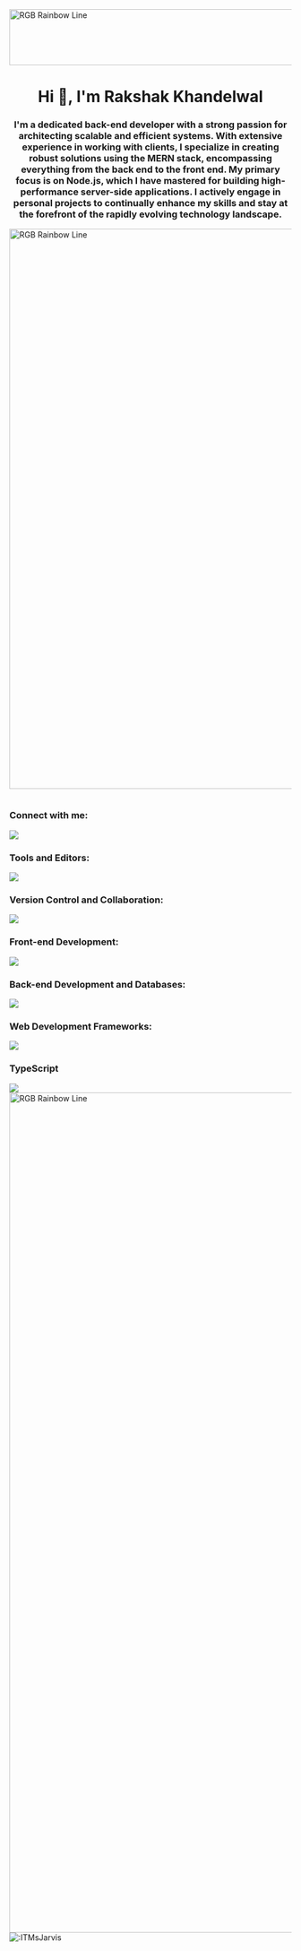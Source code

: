 <img src="./banner-welcome.gif" alt="RGB Rainbow Line" width="1000" height="100"/>

<h1 align="center">Hi 👋, I'm Rakshak Khandelwal</h1>
<h3 align="center">
I'm a dedicated back-end developer with a strong passion for architecting scalable and efficient systems. With extensive experience in working with clients, I specialize in creating robust solutions using the MERN stack, encompassing everything from the back end to the front end. My primary focus is on Node.js, which I have mastered for building high-performance server-side applications. I actively engage in personal projects to continually enhance my skills and stay at the forefront of the rapidly evolving technology landscape.
</h3>

<img src="./rgb-rainbow.gif" alt="RGB Rainbow Line" width="1000"/>

<p align="left"> <a href="https://twitter.com/" target="blank"><img src="https://img.shields.io/twitter/follow/?logo=twitter&style=for-the-badge" alt="" /></a> </p>

<div class="strip-container">
  <div class="strip red"></div>
  <div class="strip green"></div>
  <div class="strip blue"></div>
</div>

<h3 align="left">Connect with me:</h3>
<p align="left">
  <a href="https://www.linkedin.com/in/rakshak-khandelwal-358782249/" target="blank">
    <img src="https://skillicons.dev/icons?i=linkedin" />
  </a>
</p>

<h3 align="left">Tools and Editors:</h3>
<img src="https://skillicons.dev/icons?i=stackoverflow,vscode" />
<h3 align="left">Version Control and Collaboration:</h3>
<img src="https://skillicons.dev/icons?i=github,discord" />

<h3 align="left">Front-end Development:</h3>
<img src="https://skillicons.dev/icons?i=bootstrap,codepen,css,figma,js,react,sass,vue,wordpress" />
<h3 align="left">Back-end Development and Databases: </h3>
<img src="https://skillicons.dev/icons?i=mysql,nodejs,mongodb,express" /> <!-- Added MongoDB and Express images -->
<h3 align="left">Web Development Frameworks:</h3>
<img src="https://skillicons.dev/icons?i=nextjs" />
<h3 align="left">TypeScript</h3>
<img src="https://skillicons.dev/icons?i=ts" />

<img src="./rgb-rainbow.gif" alt="RGB Rainbow Line" width="1500"/>

<img src="https://count.getloli.com/get/@:ITMsJarvis" alt=":ITMsJarvis" />
